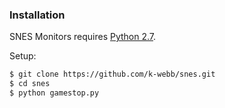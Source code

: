 ### Installation

SNES Monitors requires [Python 2.7](http://python.org/).

Setup:

```sh
$ git clone https://github.com/k-webb/snes.git
$ cd snes
$ python gamestop.py
```
